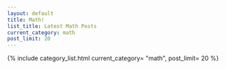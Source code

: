 ```yaml
---
layout: default
title: Math!
list_title: Latest Math Posts
current_category: math
post_limit: 20
---
```


 {% include category_list.html current_category= "math", post_limit= 20 %}